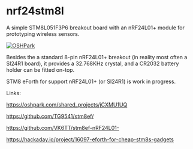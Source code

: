 # nrf24stm8l

A simple STM8L051F3P6 breakout board with an nRF24L01+ module for prototyping wireless sensors.

[![OSHPark](https://644db4de3505c40a0444-327723bce298e3ff5813fb42baeefbaa.ssl.cf1.rackcdn.com/d5596849415f6a44714184acdf828752.png)](https://oshpark.com/shared_projects/jCXMU1UQ)

Besides the a standard 8-pin nRF24L01+ breakout (in reality most often a SI24R1 board), it provides a 32.768KHz crystal, and a CR2032 battery holder can be fitted on-top.

STM8 eForth for support nRF24L01+ (or SI24R1) is work in progress.

Links:

https://oshpark.com/shared_projects/jCXMU1UQ

https://github.com/TG9541/stm8ef/

https://github.com/VK6TT/stm8ef-nRF24L01-

https://hackaday.io/project/16097-eforth-for-cheap-stm8s-gadgets
